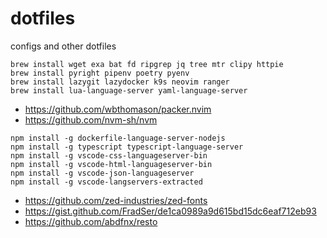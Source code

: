 # dotfiles
configs and other dotfiles


```shell
brew install wget exa bat fd ripgrep jq tree mtr clipy httpie
brew install pyright pipenv poetry pyenv
brew install lazygit lazydocker k9s neovim ranger
brew install lua-language-server yaml-language-server
```

* https://github.com/wbthomason/packer.nvim
* https://github.com/nvm-sh/nvm

```
npm install -g dockerfile-language-server-nodejs
npm install -g typescript typescript-language-server
npm install -g vscode-css-languageserver-bin
npm install -g vscode-html-languageserver-bin
npm install -g vscode-json-languageserver
npm install -g vscode-langservers-extracted
```
* https://github.com/zed-industries/zed-fonts
* https://gist.github.com/FradSer/de1ca0989a9d615bd15dc6eaf712eb93
* https://github.com/abdfnx/resto
